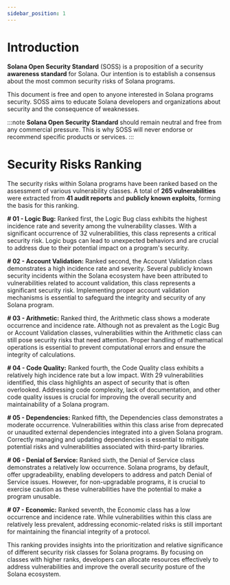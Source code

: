 ```yaml
---
sidebar_position: 1
---
```


# Introduction

**Solana Open Security Standard** (SOSS) is a proposition of a security **awareness standard** for Solana. Our intention is to establish a consensus about the most common security risks of Solana programs.

This document is free and open to anyone interested in Solana programs security. SOSS aims to educate Solana developers and organizations about security and the consequence of weaknesses. 

:::note
**Solana Open Security Standard** should remain neutral and free from any commercial pressure. This is why SOSS will never endorse or recommend specific products or services.
:::

# Security Risks Ranking

The security risks within Solana programs have been ranked based on the assessment of various vulnerability classes. A total of **265 vulnerabilities** were extracted from **41 audit reports** and **publicly known exploits**, forming the basis for this ranking.

**# 01 - Logic Bug:** Ranked first, the Logic Bug class exhibits the highest incidence rate and severity among the vulnerability classes. With a significant occurrence of 32 vulnerabilities, this class represents a critical security risk. Logic bugs can lead to unexpected behaviors and are crucial to address due to their potential impact on a program's security.

**# 02 - Account Validation:** Ranked second, the Account Validation class demonstrates a high incidence rate and severity. Several publicly known security incidents within the Solana ecosystem have been attributed to vulnerabilities related to account validation, this class represents a significant security risk. Implementing proper account validation mechanisms is essential to safeguard the integrity and security of any Solana program.

**# 03 - Arithmetic:** Ranked third, the Arithmetic class shows a moderate occurrence and incidence rate. Although not as prevalent as the Logic Bug or Account Validation classes, vulnerabilities within the Arithmetic class can still pose security risks that need attention. Proper handling of mathematical operations is essential to prevent computational errors and ensure the integrity of calculations.

**# 04 - Code Quality:** Ranked fourth, the Code Quality class exhibits a relatively high incidence rate but a low impact. With 29 vulnerabilities identified, this class highlights an aspect of security that is often overlooked. Addressing code complexity, lack of documentation, and other code quality issues is crucial for improving the overall security and maintainability of a Solana program.

**# 05 - Dependencies:** Ranked fifth, the Dependencies class demonstrates a moderate occurrence. Vulnerabilities within this class arise from deprecated or unaudited external dependencies integrated into a given Solana program. Correctly managing and updating dependencies is essential to mitigate potential risks and vulnerabilities associated with third-party libraries.

**# 06 - Denial of Service:**  Ranked sixth, the Denial of Service class demonstrates a relatively low occurrence. Solana programs, by default, offer upgradeability, enabling developers to address and patch Denial of Service issues. However, for non-upgradable programs, it is crucial to exercise caution as these vulnerabilities have the potential to make a program unusable.

**# 07 - Economic:** Ranked seventh, the Economic class has a low occurrence and incidence rate. While vulnerabilities within this class are relatively less prevalent, addressing economic-related risks is still important for maintaining the financial integrity of a protocol.

This ranking provides insights into the prioritization and relative significance of different security risk classes for Solana programs. By focusing on classes with higher ranks, developers can allocate resources effectively to address vulnerabilities and improve the overall security posture of the Solana ecosystem.